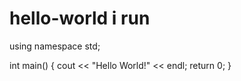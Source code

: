 # hello-world i run

using namespace std;

int main()
{
  cout << "Hello World!" << endl;
  return 0;
}
